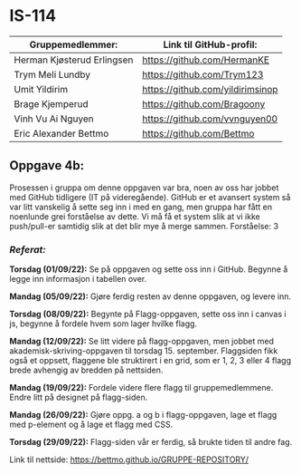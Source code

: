 # IS-114

| Gruppemedlemmer: | Link til GitHub-profil: |
| ---------------- | -------------------- |
| Herman Kjøsterud Erlingsen | https://github.com/HermanKE |
| Trym Meli Lundby | https://github.com/Trym123 |
| Umit Yildirim   | https://github.com/yildirimsinop |
| Brage Kjemperud | https://github.com/Bragoony |
| Vinh Vu Ai Nguyen | https://github.com/vvnguyen00 |
| Eric Alexander Bettmo | https://github.com/Bettmo |


## Oppgave 4b:
Prosessen i gruppa om denne oppgaven var bra, noen av oss har jobbet med GitHub tidligere (IT på videregående). GitHub er et avansert system så var litt vanskelig å sette seg inn i med en gang, men gruppa har fått en noenlunde grei forståelse av dette. Vi må få et system slik at vi ikke push/pull-er samtidig slik at det blir mye å merge sammen. 
Forståelse: 3

### *Referat:* 
**Torsdag (01/09/22):**
Se på oppgaven og sette oss inn i GitHub.
Begynne å legge inn informasjon i tabellen over.

**Mandag (05/09/22):**
Gjøre ferdig resten av denne oppgaven, og levere inn.

**Torsdag (08/09/22):**
Begynte på Flagg-oppgaven, sette oss inn i canvas i js, begynne å fordele hvem som lager hvilke flagg.

**Mandag (12/09/22):**
Se litt videre på flagg-oppgaven, men jobbet med akademisk-skriving-oppgaven til torsdag 15. september.
Flaggsiden fikk også et oppsett, flaggene ble struktirert i en grid, som er 1, 2, 3 eller 4 flagg brede avhengig av bredden på nettsiden.

**Mandag (19/09/22):**
Fordele videre flere flagg til gruppemedlemmene.
Endre litt på designet på flagg-siden.

**Mandag (26/09/22):**
Gjøre oppg. a og b i flagg-oppgaven, lage et flagg med p-element og å lage et flagg med CSS.

**Torsdag (29/09/22):**
Flagg-siden vår er ferdig, så brukte tiden til andre fag.


Link til nettside: https://bettmo.github.io/GRUPPE-REPOSITORY/
